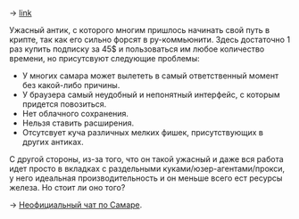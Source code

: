 -> [link](http://samara-weblab.ru/)

Ужасный антик, с которого многим пришлось начинать свой путь в крипте, так как его сильно форсят в ру-коммьюнити. Здесь достаточно 1 раз купить подписку за 45$ и пользоваться им любое количество времени, но присутсвуют следующие проблемы:
- У многих самара может вылететь в самый ответственный момент без какой-либо причины.
- У браузера самый неудобный и непонятный интерфейс, с которым придется повозиться.
- Нет облачного сохранения.
- Нельзя ставить расширения.
- Отсутсвует куча различных мелких фишек, присутствующих в других антиках.

С другой стороны, из-за того, что он такой ужасный и даже вся работа идет просто в вкладках с раздельными куками/юзер-агентами/прокси, у него идеальная производительность и он меньше всего ест ресурсы железа. Но стоит ли оно того?

-> [Неофициальный чат по Самаре](https://t.me/samara_weblab_chat).
